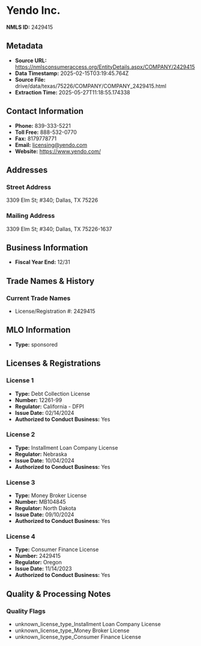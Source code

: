 # Yendo Inc.

**NMLS ID:** 2429415

## Metadata
- **Source URL:** https://nmlsconsumeraccess.org/EntityDetails.aspx/COMPANY/2429415
- **Data Timestamp:** 2025-02-15T03:19:45.764Z
- **Source File:** drive/data/texas/75226/COMPANY/COMPANY_2429415.html
- **Extraction Time:** 2025-05-27T11:18:55.174338

## Contact Information
- **Phone:** 839-333-5221
- **Toll Free:** 888-532-0770
- **Fax:** 8179778771
- **Email:** licensing@yendo.com
- **Website:** https://www.yendo.com/

## Addresses
### Street Address
3309 Elm St; #340; Dallas, TX 75226

### Mailing Address
3309 Elm St; #340; Dallas, TX 75226-1637

## Business Information
- **Fiscal Year End:** 12/31

## Trade Names & History
### Current Trade Names
- License/Registration #: 2429415

## MLO Information
- **Type:** sponsored

## Licenses & Registrations

### License 1
- **Type:** Debt Collection License
- **Number:** 12261-99
- **Regulator:** California - DFPI
- **Issue Date:** 02/14/2024
- **Authorized to Conduct Business:** Yes

### License 2
- **Type:** Installment Loan Company License
- **Regulator:** Nebraska
- **Issue Date:** 10/04/2024
- **Authorized to Conduct Business:** Yes

### License 3
- **Type:** Money Broker License
- **Number:** MB104845
- **Regulator:** North Dakota
- **Issue Date:** 09/10/2024
- **Authorized to Conduct Business:** Yes

### License 4
- **Type:** Consumer Finance License
- **Number:** 2429415
- **Regulator:** Oregon
- **Issue Date:** 11/14/2023
- **Authorized to Conduct Business:** Yes

## Quality & Processing Notes
### Quality Flags
- unknown_license_type_Installment Loan Company License
- unknown_license_type_Money Broker License
- unknown_license_type_Consumer Finance License
